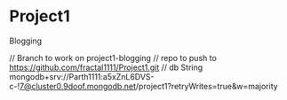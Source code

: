# Project1
Blogging 

// Branch to work on project1-blogging
// repo to push to  https://github.com/fractal1111/Project1.git
// db String mongodb+srv://Parth1111:a5xZnL6DVS-c-!7@cluster0.9doof.mongodb.net/project1?retryWrites=true&w=majority


